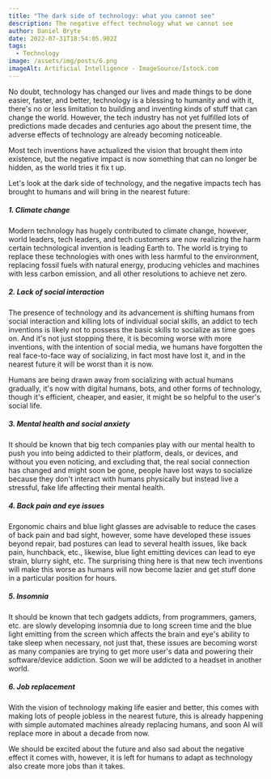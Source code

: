 ```yaml
---
title: "The dark side of technology: what you cannot see"
description: The negative effect technology what we cannot see
author: Daniel Bryte
date: 2022-07-31T18:54:05.902Z
tags:
  - Technology
image: /assets/img/posts/6.png
imageAlt: Artificial Intelligence - ImageSource/Istock.com
---
```

No doubt, technology has changed our lives and made things to be done easier, faster, and better, technology is a blessing to humanity and with it, there's no or less limitation to building and inventing kinds of stuff that can change the world. However, the tech industry has not yet fulfilled lots of predictions made decades and centuries ago about the present time, the adverse effects of technology are already becoming noticeable.

Most tech inventions have actualized the vision that brought them into existence, but the negative impact is now something that can no longer be hidden, as the world tries it fix t up. 

Let's look at the dark side of technology, and the negative impacts tech has brought to humans and will bring in the nearest future:

##### 1. Climate change 

Modern technology has hugely contributed to climate change, however, world leaders, tech leaders, and tech customers are now realizing the harm certain technological invention is leading Earth to. The world is trying to replace these technologies with ones with less harmful to the environment, replacing fossil fuels with natural energy, producing vehicles and machines with less carbon emission, and all other resolutions to achieve net zero.

##### 2. Lack of social interaction

The presence of technology and its advancement is shifting humans from social interaction and killing lots of individual social skills, an addict to tech inventions is likely not to possess the basic skills to socialize as time goes on. 
And it's not just stopping there, it is becoming worse with more inventions, with the intention of social media, we humans have forgotten the real face-to-face way of socializing, in fact most have lost it, and in the nearest future it will be worst than it is now.

Humans are being drawn away from socializing with actual humans gradually, it's now with digital humans, bots, and other forms of technology, though it's efficient, cheaper, and easier, it might be so helpful to the user's social life.

##### 3. Mental health and social anxiety

It should be known that big tech companies play with our mental health to push you into being addicted to their platform, deals, or devices, and without you even noticing, and excluding that, the real social connection has changed and might soon be gone, people have lost ways to socialize because they don't interact with humans physically but instead live a stressful, fake life affecting their mental health.

##### 4. Back pain and eye issues

Ergonomic chairs and blue light glasses are advisable to reduce the cases of back pain and bad sight, however, some have developed these issues beyond repair, bad postures can lead to several health issues, like back pain, hunchback, etc., likewise, blue light emitting devices can lead to eye strain, blurry sight, etc. The surprising thing here is that new tech inventions will make this worse as humans will now become lazier and get stuff done in a particular position for hours.

##### 5. Insomnia

It should be known that tech gadgets addicts, from programmers, gamers, etc. are slowly developing insomnia due to long screen time and the blue light emitting from the screen which affects the brain and eye's ability to take sleep when necessary, not just that, these issues are becoming worst as many companies are trying to get more user's data and powering their software/device addiction. Soon we will be addicted to a headset in another world.

##### 6. Job replacement

With the vision of technology making life easier and better, this comes with making lots of people jobless in the nearest future, this is already happening with simple automated machines already replacing humans, and soon AI will replace more in about a decade from now. 

We should be excited about the future and also sad about the negative effect it comes with, however, it is left for humans to adapt as technology also create more jobs than it takes.